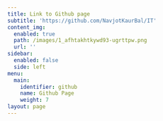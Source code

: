 ```yaml
---
title: Link to Github page
subtitle: 'https://github.com/NavjotKaurBal/IT'
content_img:
  enabled: true
  path: /images/1_afhtakhtkywd93-ugrttpw.png
  url: ''
sidebar:
  enabled: false
  side: left
menu:
  main:
    identifier: github
    name: Github Page
    weight: 7
layout: page
---
```


